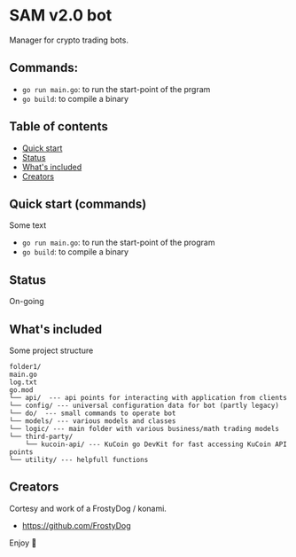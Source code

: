 # SAM v2.0 bot

Manager for crypto trading bots.


## Commands:

- `go run main.go`: to run the start-point of the prgram
- `go build`: to compile a binary


## Table of contents

- [Quick start](#quick-start)
- [Status](#status)
- [What's included](#whats-included)
- [Creators](#creators)


## Quick start (commands)

Some text

- `go run main.go`: to run the start-point of the program
- `go build`: to compile a binary

## Status

On-going

## What's included

Some project structure

```text
folder1/
main.go
log.txt
go.mod
└── api/  --- api points for interacting with application from clients
└── config/ --- universal configuration data for bot (partly legacy)
└── do/  --- small commands to operate bot
└── models/ --- various models and classes
└── logic/ --- main folder with various business/math trading models
└── third-party/ 
    └── kucoin-api/ --- KuCoin go DevKit for fast accessing KuCoin API points
└── utility/ --- helpfull functions
```
## Creators

Cortesy and work of a FrostyDog / konami.

- <https://github.com/FrostyDog>

Enjoy :metal:
